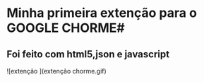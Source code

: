 # Minha primeira extenção para o GOOGLE CHORME#
## Foi feito com html5,json e javascript ##
![extenção ](extenção chorme.gif)
